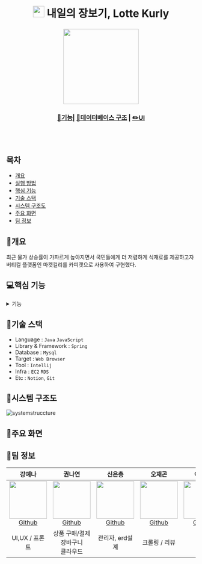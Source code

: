<h1 align='center'> <img src='https://user-images.githubusercontent.com/21255149/180385609-b0ff770e-470c-4734-bf8c-b0952268b279.png' style='width: 30px; height: 30px;'>&nbsp;내일의 장보기, Lotte Kurly</h1>
<div align='center'>
  <h3></h3>
  <img src='https://user-images.githubusercontent.com/21255149/180385615-741a8077-97fc-46e4-8662-ba29513f2ee7.png' style='width: 200px;'><br/>
  <h3><a href="https://ecshin.notion.site/b90348bc2cc7477682686093e03fc2ef">📘기능</a>| <a href="[https://www.notion.so/ecshin/dc03002ea964433da73578cf9a4cebde](https://ecshin.notion.site/dc03002ea964433da73578cf9a4cebde)">📑데이터베이스 구조</a> | <a href="https://www.figma.com/file/NRqHTD39KUEqH5hZrN9Kkl/LOTTE-Kerly?node-id=0%3A1">✏️UI</a></h3>
</div>
<br/><br/>

## 목차
- [개요](https://github.com/nscv/lotte-kurly#-개요)
- [실행 방법](https://github.com/nscv/lotte-kurly#-실행-방법)
- [핵심 기능](https://github.com/nscv/lotte-kurly#-핵심-기능)
- [기술 스택](https://github.com/nscv/lotte-kurly#-기술-스택)
- [시스템 구조도](https://github.com/nscv/lotte-kurly#-시스템-구조도)
- [주요 화면](https://github.com/nscv/lotte-kurly#-주요-화면)
- [팀 정보](https://github.com/nscv/lotte-kurly#-팀-정보)

## 🚩개요
최근 물가 상승률이 가파르게 높아지면서 국민들에게 더 저렴하게 식재료를 제공하고자 버티컬 플랫폼인 마켓컬리를 카피캣으로 사용하여 구현했다.

## 💻핵심 기능
<details>
<summary> 기능</summary>

### 상품
- 상품 정렬(판매 많은 순, 리뷰 많은 순, 가격 내림차순/오름차순, 카테고리)
- 페이징
- 상품 정보 제공
<<<<<<< HEAD
- ~~검색(예산, 날짜 이름)~~
=======

>>>>>>> origin/dev
### 유저
- 아이디 중복
- 비밀번호 처리
- 카카오 소셜 로그인
- 마이페이지 
- 유저 정보 수정

#### 주문
- 상품 장바구니에 담기

#### 결제
- 상품 결제
 - 포인트 적립
 
#### 리뷰
- 리뷰 작성
- 리뷰 수정
- 리뷰 삭제
- 리뷰 확인

#### 관리자
- 상품 등록
- 카테고리 별 판매 현황
- 회원정보를 활용한 구매 통계
- 매출 현황 확인
- 상품 재고 수정

#### 최근 본 상품
- 최근에 본 상품 리스트

#### 크롤링
- 상품 정보 크롤링

</details>

## 🔧기술 스택
 - Language : `Java` `JavaScript`
 - Library & Framework : `Spring`
 - Database : `Mysql`
 - Target : `Web Browser`
 - Tool : `Intellij`
 - Infra : `EC2` `RDS`
 - Etc : `Notion`, `Git`

## 📐시스템 구조도

![systemstruccture](https://user-images.githubusercontent.com/58438267/180413144-8b1182a0-25c8-4a73-a9b2-ba63b8048710.png)

## 🎇주요 화면

## 🌄팀 정보
|  강예나  |  권나연  |  신은총  |  오재곤 | 이석원  |  최형준  |
| :----------: |  :--------:  |  :---------: |  :---------: | :---------: | :---------: |
| [<img src="https://user-images.githubusercontent.com/62419355/178489222-02bfae9d-d535-4186-ae6c-737e6bfc86ad.png" width="100px" height="100px"><br/>Github](https://github.com/KangYena)| [<img src="https://user-images.githubusercontent.com/21255149/180390053-c286705b-6ddb-4ba1-8777-f3b645cb72c6.png" width="100px" height="100px"><br/>Github](https://github.com/hellonayeon) | [<img src="https://user-images.githubusercontent.com/21255149/178379443-7ead27aa-ec24-4e15-8935-750b1cafa08c.jpg" width="100px" height="100px"><br/>Github](https://github.com/chd830) | [<img src="https://user-images.githubusercontent.com/21255149/180393004-2220f426-35c8-42e6-8492-6f75c5916879.jpg" width="100px" height="100px"><br/>Github](https://github.com/gon-pick)| [<img src="" width="100px" height="100px"><br/>Github](https://github.com/clalsw) | [<img src="" width="100px" height="100px"><br/>Github](https://github.com/choihyeongjun) |
| UI,UX / 프론트 | 상품 구매/결제<br/> 장바구니 <br/> 클라우드 | 관리자, erd설계 | 크롤링 / 리뷰 | 유저 | 상품 |

